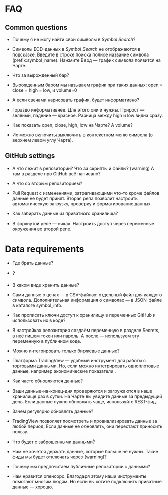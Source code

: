 # FAQ

## Common questions

* Почему я не могу найти свои символы в *Symbol Search*?
* Символы EOD-данных в *Symbol Search* не отображаются в подсказке. Введите в строке поиска полное название символа (prefix:symbol_name). Нажмите Ввод — график символа появится на Чарте.

* Что за вырожденный бар?
* Вырожденным баром мы называем график при таких данных: open = close = high = low, и volume=0

* А если свечами нарисовать график, будет информативно?
* Гораздо информативнее. Для этого они и нужны. Прирост — зелёный, падение — красное. Разница между high и low видна сразу.

* Как показать open, close, high, low на Чарте? А volume?
* Их можно включить/выключить в контекстном меню символа (в верхнем левом углу Чарта).

## GitHub settings

* А что лежит в репозитории? Что за скрипты и файлы?
(warning) А там в разделе про GitHub всё написано?

* А что со вторым репозиторием?
* Pull Request c изменениями, затрагивающими что-то кроме файлов данные не будет принят. Вторая репа позволит настроить автоматическую загрузку, проверку и форматирование данных.

* Как забирать данные из приватного хранилища?
* В форкнутой репе — никак. Настроить доступ через переменные окружения во второй репе.

# Data requirements

* Где брать данные?
* ❓

* В каком виде хранить данные?
* Сами данные о ценах — в CSV-файлах: отдельный файл для каждого символа. Дополнительная информация о символах — в JSON-файле в каталоге symbol_info.

* Как прописать ключи доступ к хранилищу в переменных GitHub и использовать их в коде?
* В настройках репозитория создаём переменную в разделе Secrets, в неё пишем токен или пароль. А после — используем эту переменную в публичном коде.

* Можно интегрировать только биржевые данные?
* Платформа TradingView — удобный инструмент для работы с торговыми данными. Но, если можно интегрировать одноплотовые данные, например экономические показатели..

* Как часто обновляются данные?
* Ваши данные-на-конец-дня проверяются и загружаются в наше хранилище раз в сутки. На Чарте вы увидите данные за предыдущий день. Если данные нужно обновлять чаще, используйте REST-фид.

* Зачем регулярно обновлять данные?
* TradingView позволяет посмотреть и проанализировать данные за любой период. Если данные не обновлять, они перестают приносить пользу.

* Что будет с заброшенными данными?
* Нам не хочется держать данные, которые больше не нужны. Такие фиды мы будет отключать через (warning)?

* Почему мы предпочитаем публичные репозитории с данными?
* Нам нравится опенсорс. Благодаря этому наши инструменты помогают многим людям. Но если вы хотите подключить приватные данные — хорошо.
